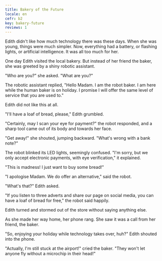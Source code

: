 ```yaml
---
title: Bakery of the Future
locale: en
cefr: b2
key: bakery-future
reviews: 1
---
```


Edith didn't like how much technology there was these days. When she was young, things were much simpler. Now, everything had a battery, or flashing lights, or artificial intelligence. It was all too much for her.

One day Edith visited the local bakery. But instead of her friend the baker, she was greeted by a shiny robotic assistant.

"Who are you?" she asked. "What are you?"

The robotic assistant replied, "Hello Madam. I am the robot baker. I am here while the human baker is on holiday. I promise I will offer the same level of service that you are used to."

Edith did not like this at all.

"I'll have a loaf of bread, please," Edith grumbled.

"Certainly, may I scan your eye for payment?" the robot responded, and a sharp tool came out of its body and towards her face.

"Get away!" she shouted, jumping backward. "What's wrong with a bank note?"

The robot blinked its LED lights, seemingly confused. "I'm sorry, but we only accept electronic payments, with eye verification," it explained.

"This is madness! I just want to buy some bread!"

"I apologise Madam. We do offer an alternative," said the robot.

"What's that?" Edith asked.

"If you listen to three adverts and share our page on social media, you can have a loaf of bread for free," the robot said happily.

Edith turned and stormed out of the store without saying anything else.

As she made her way home, her phone rang. She saw it was a call from her friend, the baker.

"So, enjoying your holiday while technology takes over, huh?" Edith shouted into the phone.

"Actually, I'm still stuck at the airport!" cried the baker. "They won't let anyone fly without a microchip in their head!"